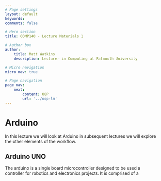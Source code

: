 ```yaml
---
# Page settings
layout: default
keywords:
comments: false

# Hero section
title: COMP140 - Lecture Materials 1

# Author box
author:
    title: Matt Watkins
    description: Lecturer in Computing at Falmouth University

# Micro navigation
micro_nav: true

# Page navigation
page_nav:
    next:
        content: OOP
        url: '../oop-lm'
---
```


# Arduino

In this lecture we will look at Arduino in subsequent lectures we will explore the other elements of the workflow.

## Arduino UNO  
 The arduino is a single board microcontroller designed to be used a controller for robotics and electronics projects.
 It is comprised of a 
<!--stackedit_data:
eyJoaXN0b3J5IjpbMTM1MjQ3Mjk4NywtMTA4MzU4MTU3OSwtMT
IwNTQ2ODczN119
-->